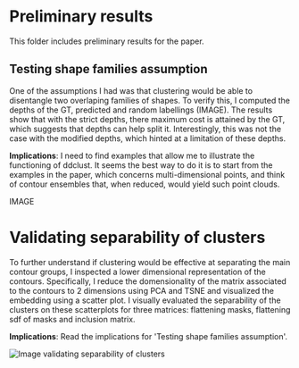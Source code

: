 # Preliminary results

This folder includes preliminary results for the paper.

## Testing shape families assumption

One of the assumptions I had was that clustering would be able to disentangle two overlaping families of shapes.
To verify this, I computed the depths of the GT, predicted and random labellings (IMAGE).
The results show that with the strict depths, there maximum cost is attained by the GT, which suggests that depths can help split it.
Interestingly, this was not the case with the modified depths, which hinted at a limitation of these depths.

**Implications**: I need to find examples that allow me to illustrate the functioning of ddclust. 
It seems the best way to do it is to start from the examples in the paper, which concerns multi-dimensional points, and think of contour ensembles that, when reduced, would yield such point clouds.

IMAGE

# Validating separability of clusters

To further understand if clustering would be effective at separating the main contour groups, I inspected a lower dimensional representation of the contours.
Specifically, I reduce the domensionality of the matrix associated to the contours to 2 dimensions using PCA and TSNE and visualized the embedding using a scatter plot.
I visually evaluated the separability of the clusters on these scatterplots for three matrices: flattening masks, flattening sdf of masks and inclusion matrix.

**Implications**: Read the implications for 'Testing shape families assumption'.

![Image validating separability of clusters](prelim_res/contour_embedder/shape_families-seed_1.png)